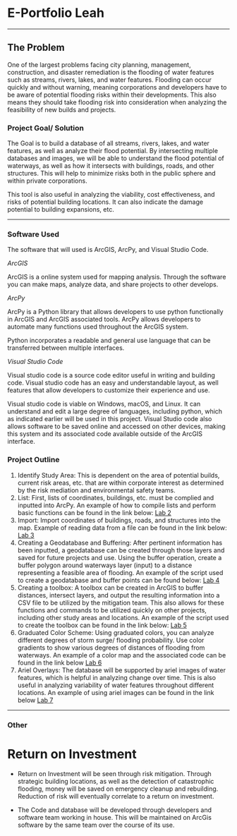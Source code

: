 # E-Portfolio Leah 

---

## The Problem

One of the largest problems facing city planning, management, construction, and disaster remediation is the flooding of water features such as streams, rivers, lakes, and water features. Flooding can occur quickly and without warning, meaning corporations and developers have to be aware of potential flooding risks within their developments. This also means they should take flooding risk into consideration when analyzing the feasibility of new builds and projects.

### Project Goal/ Solution

The Goal is to build a database of all streams, rivers, lakes, and water features, as well as analyze their flood potential. By intersecting multiple databases and images, we will be able to understand the flood potential of waterways, as well as how it intersects with buildings, roads, and other structures. This will help to minimize risks both in the public sphere and within private corporations. 

This tool is also useful in analyzing the viability, cost effectiveness, and risks of potential building locations. It can also indicate the damage potential to building expansions, etc. 

---

### Software Used 

The software that will used is ArcGIS, ArcPy, and Visual Studio Code. 

*ArcGIS*

ArcGIS is a online system used for mapping analysis. Through the software you can make maps, analyze data, and share projects to other develops. 

*ArcPy*

ArcPy is a Python library that allows developers to use python functionally in ArcGIS and ArcGIS associated tools. ArcPy allows developers to automate many functions used throughout the ArcGIS system. 

Python incorporates a readable and general use language that can be transferred between multiple interfaces. 

*Visual Studio Code*

Visual studio code is a source code editor useful in writing and building code. Visual studio code has an easy and understandable layout, as well features that allow developers to customize their experience and use. 

Visual studio code is viable on Windows, macOS, and Linux. It can understand and edit a large degree of languages, including python, which as indicated earlier will be used in this project. Visual Studio code also allows software to be saved online and accessed on other devices, making this system and its associated code available outside of the ArcGIS interface. 

### Project Outline

1. Identify Study Area: This is dependent on the area of potential builds, current risk areas, etc. that are within corporate interest as determined by the risk mediation and environmental safety teams. 
2. List: First, lists of coordinates, buildings, etc. must be complied and inputted into ArcPy. An example of how to compile lists and perform basic functions can be found in the link below: 
    [Lab 2](https://github.com/tamu-edu-students/Bolitho_GEOG676/blob/main/Bolitho_Lab/Week2/Lab%202%20python%20script.py)
3. Import: Import coordinates of buildings, roads, and structures into the map. Example of reading data from a file can be found in the link below: 
    [Lab 3](https://github.com/tamu-edu-students/Bolitho_GEOG676/blob/main/Bolitho_Lab/Week3/Lab%203%20Python%20Script.py)
4. Creating a Geodatabase and Buffering: After pertinent information has been inputted, a geodatabase can be created through those layers and saved for future projects and use. Using the buffer operation, create a buffer polygon around waterways layer (input) to a distance representing a feasible area of flooding. An example of the script used to create a geodatabase and buffer points can be found below:
    [Lab 4](https://github.com/tamu-edu-students/Bolitho_GEOG676/blob/main/Bolitho_Lab/Week4/Lab%204%20Python%20Script.pyt)
5. Creating a toolbox: A toolbox can be created in ArcGIS to buffer distances, intersect layers, and output the resulting information into a CSV file to be utilized by the mitigation team. This also allows for these functions and commands to be utilized quickly on other projects, including other study areas and locations. An example of the script used to create the toolbox can be found in the link below: 
    [Lab 5](https://github.com/tamu-edu-students/Bolitho_GEOG676/blob/main/Bolitho_Lab/Week5/Lab%205%20Python%20Script.pyt)
6. Graduated Color Scheme: Using graduated colors, you can analyze different degrees of storm surge/ flooding probability. Use color gradients to show various degrees of distances of flooding from waterways. An example of a color map and the associated code can be found in the link below 
    [Lab 6](https://github.com/tamu-edu-students/Bolitho_GEOG676/blob/main/Bolitho_Lab/Week6/Lab%206%20Script%20final.pyt)
7. Ariel Overlays: The database will be supported by ariel images of water features, which is helpful in analyzing change over time. This is also useful in analyzing variability of water features throughout different locations. An example of using ariel images can be found in the link below 
    [Lab 7](https://github.com/tamu-edu-students/Bolitho_GEOG676/blob/main/Bolitho_Lab/Week7/Lab%207%20Python%20Script.pyt)

---

### Other 

# Return on Investment # 
- Return on Investment will be seen through risk mitigation. Through strategic building locations, as well as the detection of catastrophic flooding, money will be saved on emergency cleanup and rebuilding. Reduction of risk will eventually correlate to a return on investment. 

- The Code and database will be developed through developers and software team working in house. This will be maintained on ArcGis software by the same team over the course of its use. 